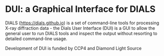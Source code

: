 # DUI: a Graphical Interface for DIALS

DIALS (https://dials.github.io) is a set of command-line tools for
processing X-ray diffraction data - the Dials User Interface (DUI) is
a GUI to allow the general user to run DIALS tools and inspect the
output without resorting to detailed command-line usage.

Development of DUI is funded by CCP4 and Diamond Light Source
